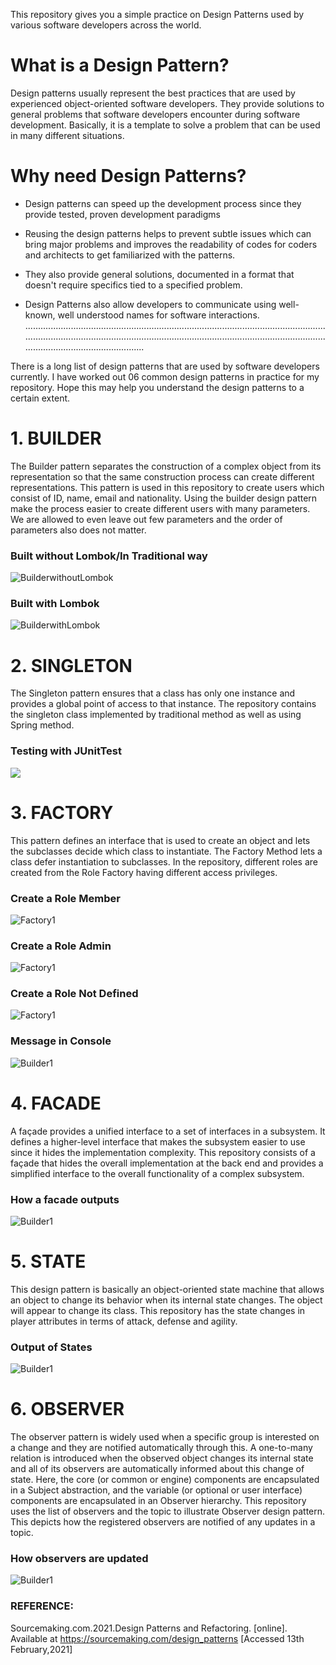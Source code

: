 This repository gives you a simple practice on Design Patterns used by various software developers across the world.

# What is a Design Pattern?
Design patterns usually represent the best practices that are used by experienced object-oriented software developers. They provide solutions to general problems that software developers encounter during software development. Basically, it is a template to solve a problem that can be used in many different situations.

# Why need Design Patterns?
* Design patterns can speed up the development process since they provide tested, proven development paradigms

* Reusing the design patterns helps to prevent subtle issues which can bring major problems and improves the readability of codes for coders and architects to get familiarized with the patterns.

* They also provide general solutions, documented in a format that doesn't require specifics tied to a specified problem.

* Design Patterns also allow developers to communicate using well-known, well understood names for software interactions.
.............................................................................................................................................................................................................................................................................................

There is a long list of design patterns that are used by software developers currently. I have worked out 06 common design patterns in practice for my repository. Hope this may help you understand the design patterns to a certain extent.

# 1.	BUILDER
The Builder pattern separates the construction of a complex object from its representation so that the same construction process can create different representations. This pattern is used in this repository to create users which consist of ID, name, email and nationality. Using the builder design pattern make the process easier to create different users with many parameters. We are allowed to even leave out few parameters and the order of parameters also does not matter.

### Built without Lombok/In Traditional way
![BuilderwithoutLombok](https://github.com/FathimaShafana/SAD/blob/main/DesignPatternsLab/HW3_Screenshots/UserCreatewithoutLombok.PNG?raw=true)

### Built with Lombok
![BuilderwithLombok](https://github.com/FathimaShafana/SAD/blob/main/DesignPatternsLab/HW3_Screenshots/UserLombok.PNG?raw=true)

# 2.	SINGLETON
The Singleton pattern ensures that a class has only one instance and provides a global point of access to that instance. The repository contains the singleton class implemented by traditional method as well as using Spring method.

### Testing with JUnitTest
![](https://github.com/FathimaShafana/SAD/blob/main/DesignPatternsLab/HW3_Screenshots/JUnitTest.PNG?raw=true)

# 3.	FACTORY
This pattern defines an interface that is used to create an object and lets the subclasses decide which class to instantiate. The Factory Method lets a class defer instantiation to subclasses. In the repository, different roles are created from the Role Factory having different access privileges. 

### Create a Role Member
![Factory1](https://github.com/FathimaShafana/SAD/blob/main/DesignPatternsLab/HW3_Screenshots/addRoleMember.PNG?raw=true)

### Create a Role Admin
![Factory1](https://github.com/FathimaShafana/SAD/blob/main/DesignPatternsLab/HW3_Screenshots/addRoleAdmin.PNG?raw=true)

### Create a Role Not Defined
![Factory1](https://github.com/FathimaShafana/SAD/blob/main/DesignPatternsLab/HW3_Screenshots/addRoleErrorException.PNG?raw=true)

### Message in Console
![Builder1](https://github.com/FathimaShafana/SAD/blob/main/DesignPatternsLab/HW3_Screenshots/ConsoleaddRole.PNG?raw=true)

# 4.	FACADE
A façade provides a unified interface to a set of interfaces in a subsystem. It defines a higher-level interface that makes the subsystem easier to use since it hides the implementation complexity. This repository consists of a façade that hides the overall implementation at the back end and provides a simplified interface to the overall functionality of a complex subsystem.

### How a facade outputs
![Builder1](https://github.com/FathimaShafana/SAD/blob/main/DesignPatternsLab/HW3_Screenshots/FacadeOutput.PNG?raw=true)

# 5.	STATE
This design pattern is basically an object-oriented state machine that allows an object to change its behavior when its internal state changes. The object will appear to change its class. This repository has the state changes in player attributes in terms of attack, defense and agility.

### Output of States
![Builder1](https://github.com/FathimaShafana/SAD/blob/main/DesignPatternsLab/HW3_Screenshots/State%20Output.PNG?raw=true)

# 6.	OBSERVER
The observer pattern is widely used when a specific group is interested on a change and they are notified automatically through this. A one-to-many relation is introduced when the observed object changes its internal state and all of its observers are automatically informed about this change of state. Here, the core (or common or engine) components are encapsulated in a Subject abstraction, and the variable (or optional or user interface) components are encapsulated in an Observer hierarchy. This repository uses the list of observers and the topic to illustrate Observer design pattern. This depicts how the registered observers are notified of any updates in a topic. 

### How observers are updated
![Builder1](https://github.com/FathimaShafana/SAD/blob/main/DesignPatternsLab/HW3_Screenshots/ObserverUpdate.PNG?raw=true)

### REFERENCE:
Sourcemaking.com.2021.Design Patterns and Refactoring. [online]. Available at <https://sourcemaking.com/design_patterns> [Accessed 13th February,2021]
